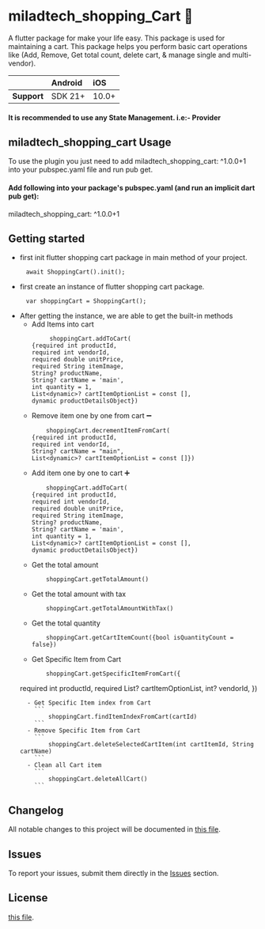 # miladtech_shopping_Cart 🛒

A flutter package for make your life easy. This package is used for maintaining a cart. This package
helps you perform basic cart operations like (Add, Remove, Get total count, delete cart, & manage
single and multi-vendor).

|               | Android   | iOS    |
| :-------------| :---------| :------|
| **Support**   | SDK 21+   | 10.0+  |

#### It is recommended to use any State Management. i.e:- Provider

## miladtech_shopping_cart Usage

To use the plugin you just need to add miladtech_shopping_cart: ^1.0.0+1 into your pubspec.yaml file
and run pub get.

#### Add following into your package's pubspec.yaml (and run an implicit dart pub get):

miladtech_shopping_cart: ^1.0.0+1

## Getting started

- first init flutter shopping cart package in main method of your project.

```
     await ShoppingCart().init();
```

- first create an instance of flutter shopping cart package.

```
     var shoppingCart = ShoppingCart();
```

- After getting the instance, we are able to get the built-in methods
    - Add Items into cart
      ```
           shoppingCart.addToCart(
      {required int productId,
      required int vendorId,
      required double unitPrice,
      required String itemImage,
      String? productName,
      String? cartName = 'main',
      int quantity = 1,
      List<dynamic>? cartItemOptionList = const [],
      dynamic productDetailsObject})
      ```
    - Remove item one by one from cart ➖
      ```
          shoppingCart.decrementItemFromCart(
      {required int productId,
      required int vendorId,
      String? cartName = "main",
      List<dynamic>? cartItemOptionList = const []})
      ```
    - Add item one by one to cart ➕
      ```
          shoppingCart.addToCart(
      {required int productId,
      required int vendorId,
      required double unitPrice,
      required String itemImage,
      String? productName,
      String? cartName = 'main',
      int quantity = 1,
      List<dynamic>? cartItemOptionList = const [],
      dynamic productDetailsObject})
      ```
    - Get the total amount
      ```
          shoppingCart.getTotalAmount()
      ```
    - Get the total amount with tax
      ```
          shoppingCart.getTotalAmountWithTax()
      ```
    - Get the total quantity
      ```
          shoppingCart.getCartItemCount({bool isQuantityCount = false})
      ```
    - Get Specific Item from Cart
      ```
          shoppingCart.getSpecificItemFromCart({
  required int productId, required List<dynamic>? cartItemOptionList, int? vendorId, })
  ```
    - Get Specific Item index from Cart
      ```
          shoppingCart.findItemIndexFromCart(cartId)
      ```
    - Remove Specific Item from Cart
      ```
          shoppingCart.deleteSelectedCartItem(int cartItemId, String cartName)
      ```
    - Clean all Cart item
      ```
          shoppingCart.deleteAllCart()
      ```

## Changelog

All notable changes to this project will be documented in [this file](./CHANGELOG.md).

## Issues

To report your issues, submit them directly in
the [Issues](https://github.com/mrmostafaei/miladtech_shopping_cart/issues) section.

## License

[this file](./LICENSE).